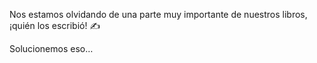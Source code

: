 Nos estamos olvidando de una parte muy importante de nuestros libros, ¡quién los escribió! :writing_hand:

Solucionemos eso…
